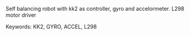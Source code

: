 Self balancing robot with kk2 as controller, gyro and accelormeter.
L298 motor driver

Keywords:  KK2, GYRO, ACCEL, L298

